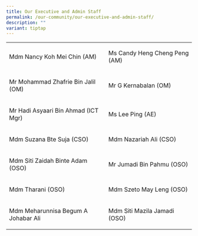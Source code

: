 ```yaml
---
title: Our Executive and Admin Staff
permalink: /our-community/our-executive-and-admin-staff/
description: ""
variant: tiptap
---
```

<table style="minWidth: 50px">
<colgroup>
<col>
<col>
</colgroup>
<tbody>
<tr>
<td rowspan="1" colspan="1">
<p>Mdm Nancy Koh Mei Chin (AM)</p>
</td>
<td rowspan="1" colspan="1">
<p>Ms Candy Heng Cheng Peng (AM)</p>
</td>
</tr>
<tr>
<td rowspan="1" colspan="1">
<p>Mr Mohammad Zhafrie Bin Jalil (OM)</p>
</td>
<td rowspan="1" colspan="1">
<p>Mr G Kernabalan (OM)</p>
</td>
</tr>
<tr>
<td rowspan="1" colspan="1">
<p>Mr Hadi Asyaari Bin Ahmad (ICT Mgr)</p>
</td>
<td rowspan="1" colspan="1">
<p>Ms Lee Ping (AE)</p>
</td>
</tr>
<tr>
<td rowspan="1" colspan="1">
<p>Mdm Suzana Bte Suja (CSO)</p>
</td>
<td rowspan="1" colspan="1">
<p>Mdm Nazariah Ali (CSO)</p>
</td>
</tr>
<tr>
<td rowspan="1" colspan="1">
<p>Mdm Siti Zaidah Binte Adam (OSO)</p>
</td>
<td rowspan="1" colspan="1">
<p>Mr Jumadi Bin Pahmu (OSO)</p>
</td>
</tr>
<tr>
<td rowspan="1" colspan="1">
<p>Mdm Tharani (OSO)</p>
</td>
<td rowspan="1" colspan="1">
<p>Mdm Szeto May Leng (OSO)</p>
</td>
</tr>
<tr>
<td rowspan="1" colspan="1">
<p>Mdm Meharunnisa Begum A Johabar Ali</p>
</td>
<td rowspan="1" colspan="1">
<p>Mdm Siti Mazila Jamadi (OSO)</p>
</td>
</tr>
</tbody>
</table>
<p></p>